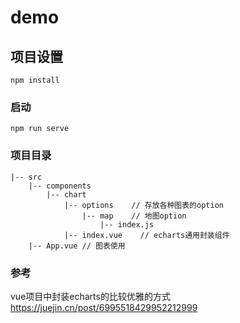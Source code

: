 # demo

## 项目设置
```
npm install
```

### 启动
```
npm run serve
```

### 项目目录
```
|-- src
    |-- components
        |-- chart
            |-- options    // 存放各种图表的option
                |-- map    // 地图option
                    |-- index.js
            |-- index.vue    // echarts通用封装组件
    |-- App.vue // 图表使用
```

### 参考
vue项目中封装echarts的比较优雅的方式
https://juejin.cn/post/6995518429952212999
